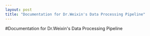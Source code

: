 ```yaml
---
layout: post
title: "Documentation for Dr.Weixin's Data Processing Pipeline"
---
```


#Documentation for Dr.Weixin's Data Processing Pipeline

